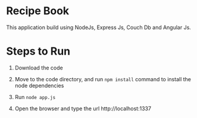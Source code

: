 # Recipe Book

This application build using NodeJs, Express Js, Couch Db and Angular Js.

# Steps to Run

1) Download the code 

2) Move to the code directory, and run `npm install` command to install the node dependencies

3) Run `node app.js` 

4) Open the browser and type the url http://localhost:1337

